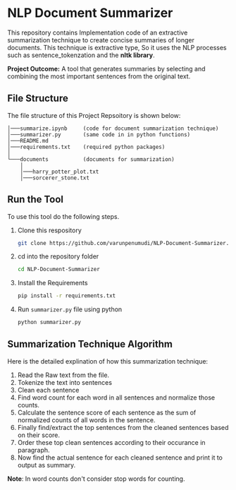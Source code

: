 # NLP Document Summarizer

This repository contains Implementation code of an extractive summarization technique to create concise summaries of longer documents. This technique is extractive type, So it uses the NLP processes such as sentence_tokenzation and the **nltk library**.

**Project Outcome:** A tool that generates summaries by selecting and combining the most important sentences from the original text.

## File Structure

The file structure of this Project Repsoitory is shown below:

```none
│───summarize.ipynb     (code for document summarization technique)
│───summarizer.py       (same code in in python functions)
│───README.md
│───requirements.txt    (required python packages)
│   
└───documents           (documents for summarization)
    │   
    │───harry_potter_plot.txt 
    │───sorcerer_stone.txt
```

## Run the Tool

To use this tool do the following steps.

1. Clone this respository

    ```bash
    git clone https://github.com/varunpenumudi/NLP-Document-Summarizer.git
    ```

2. cd into the repository folder

    ```bash
    cd NLP-Document-Summarizer
    ```

3. Install the Requirements

    ```bash
    pip install -r requirements.txt
    ```

4. Run `summarizer.py` file using python

    ```bash
    python summarizer.py
    ```


## Summarization Technique Algorithm

Here is the detailed explination of how this summarization technique:

1. Read the Raw text from the file.
2. Tokenize the text into sentences
3. Clean each sentence
4. Find word count for each word in all sentences and normalize those counts.
5. Calculate the sentence score of each sentence as the sum of normalized counts of all words in the sentence.
6. Finally find/extract the top sentences from the cleaned sentences based on their score.
7. Order these top clean sentences according to their occurance in paragraph.
8. Now find the actual sentence for each cleaned sentence and print it to output as summary.

**Note**: In word counts don't consider stop words for counting.